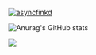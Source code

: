 
<p align="left"> <a href="https://github.com/ryo-ma/github-profile-trophy"><img src="https://github-profile-trophy.vercel.app/?username=ErenDub&theme=onedark&margin-w=15&margin-h=15&column=7" alt="asyncfinkd" /></a> </p>

![Anurag's GitHub stats](https://github-readme-stats.vercel.app/api?username=ErenDub&show_icons=true&theme=tokyonight&count_private=true)

<img src="https://github-readme-stats.vercel.app/api/top-langs/?username=ErenDub&layout=compact&theme=onedark&langs_count=15" />
